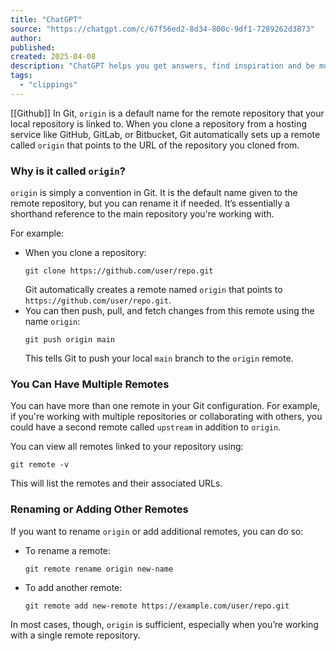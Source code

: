 ```yaml
---
title: "ChatGPT"
source: "https://chatgpt.com/c/67f56ed2-8d34-800c-9df1-7289262d3873"
author:
published:
created: 2025-04-08
description: "ChatGPT helps you get answers, find inspiration and be more productive. It is free to use and easy to try. Just ask and ChatGPT can help with writing, learning, brainstorming and more."
tags:
  - "clippings"
---
```

[[Github]]
In Git, `origin` is a default name for the remote repository that your local repository is linked to. When you clone a repository from a hosting service like GitHub, GitLab, or Bitbucket, Git automatically sets up a remote called `origin` that points to the URL of the repository you cloned from.

### Why is it called `origin`?

`origin` is simply a convention in Git. It is the default name given to the remote repository, but you can rename it if needed. It’s essentially a shorthand reference to the main repository you're working with.

For example:

- When you clone a repository:
	```
	git clone https://github.com/user/repo.git
	```
	Git automatically creates a remote named `origin` that points to `https://github.com/user/repo.git`.
- You can then push, pull, and fetch changes from this remote using the name `origin`:
	```
	git push origin main
	```
	This tells Git to push your local `main` branch to the `origin` remote.

### You Can Have Multiple Remotes

You can have more than one remote in your Git configuration. For example, if you're working with multiple repositories or collaborating with others, you could have a second remote called `upstream` in addition to `origin`.

You can view all remotes linked to your repository using:

```
git remote -v
```

This will list the remotes and their associated URLs.

### Renaming or Adding Other Remotes

If you want to rename `origin` or add additional remotes, you can do so:

- To rename a remote:
	```
	git remote rename origin new-name
	```
- To add another remote:
	```
	git remote add new-remote https://example.com/user/repo.git
	```

In most cases, though, `origin` is sufficient, especially when you’re working with a single remote repository.